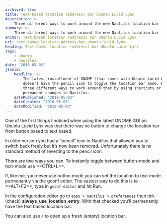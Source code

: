 ```yaml
---
archived: true
title: Text-based location (address) bar Ubuntu Lucid Lynx
description: >-
    Three different ways to work around the new Nautilus location bar
summary: >-
    Three different ways to work around the new Nautilus location bar
anchor: Text-based location (address) bar Ubuntu Lucid Lynx
uri: text-based-location-address-bar-ubuntu-lucid-lynx
heading: Text-based location (address) bar Ubuntu Lucid Lynx
tags:
    - ubuntu
    - nautilus
date: "2010-05-03"
jsonld:
    headline: >-
        The latest installment of GNOME (that comes with Ubuntu Lucid Lynx) 
        doesn't have the pencil icon to toggle the location bar mode. Here's 
        three different ways to work around that by using shortcuts or making 
        permanent changes to Nautilus.
    datePublished: "2010-05-03"
    dateCreated: "2010-05-03"
    dateModified: "2010-05-03"
---
```


One of the first things I noticed when using the latest GNOME GUI on Ubuntu 
Lucid Lynx was that there was no button to change the location bar from 
button based to text based.

In older version you had a “pencil” icon in Nautilus that allowed you to switch 
back freely but it’s now been removed. Unfortunately there is no standard 
method of reverting to the pencil icon.

There are two ways you can. To instantly toggle between button-mode and 
text-mode use ==CTRL+L==.

If, like me, you never use button mode you can set the location to text mode 
permenantly via the gconf editor. The easiest way to do this is to 
==ALT+F2==, type in `gconf-editor` and hit Run.

In the configuration editor go to `apps > nautilus > preferences` then tick 
(check) **always_use_location_entry**. With that checked you’ll permenantly 
have the text based location bar.

You can also use `/` to open up a fresh (empty) location bar.

